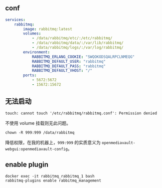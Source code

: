 ## conf

``` yml
services:
    rabbitmq:
        image: rabbitmq:latest
        volumes:
            - /data/rabbitmq/etc/:/etc/rabbitmq/
            - /data/rabbitmq/data/:/var/lib/rabbitmq/
            - /data/rabbitmq/logs/:/var/log/rabbitmq/
        environment:
            RABBITMQ_ERLANG_COOKIE: "SWQOKODSQALRPCLNMEQG"
            RABBITMQ_DEFAULT_USER: "rabbitmq"
            RABBITMQ_DEFAULT_PASS: "rabbitmq"
            RABBITMQ_DEFAULT_VHOST: "/"
        ports:
            - 5672:5672
            - 15672:15672
```

## 无法启动

``` shell
touch: cannot touch '/etc/rabbitmq/rabbitmq.conf': Permission denied
```

不使用 volume 挂载则无此问题。

``` shell
chown -R 999:999 /data/rabbitmq
```

降低权限，在我的机器上，`999:999` 的实质意义为 `openmediavault-webgui:openmediavault-config`。

## enable plugin

``` shell
docker exec -it rabbitmq_rabbitmq_1 bash
rabbitmq-plugins enable rabbitmq_management
```
